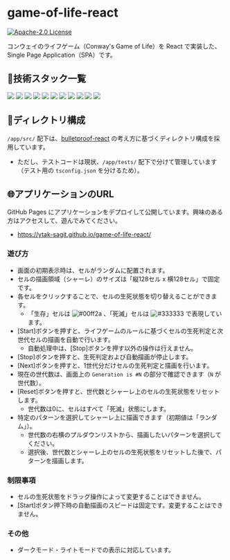 # game-of-life-react

[![Apache-2.0 License](https://img.shields.io/github/license/ytak-sagit/game-of-life-react)](https://github.com/ytak-sagit/game-of-life-react/blob/master/LICENSE)

コンウェイのライフゲーム（Conway's Game of Life）を React で実装した、Single Page Application（SPA）です。

## 🔧技術スタック一覧

<p style="display: inline">
  <img src="https://img.shields.io/badge/1.1.34-Bun-2f3339.svg?logo=bun&style=for-the-badge">
  <img src="https://img.shields.io/badge/5.3.4-Vite-bd34fe.svg?logo=vite&style=for-the-badge">
  <img src="https://img.shields.io/badge/18.3.1-React-61dafb.svg?logo=react&style=for-the-badge">
  <img src="https://img.shields.io/badge/5.2.2-Typescript-007acc.svg?logo=typescript&style=for-the-badge">
  <img src="https://img.shields.io/badge/11.13.0-Emotion-d26ac2.svg?logo=emotion&style=for-the-badge">
  <img src="https://img.shields.io/badge/1.8.3-Biome-60a5fa.svg?logo=biome&style=for-the-badge">
  <img src="https://img.shields.io/badge/27.1.1-Docker-1488c6.svg?logo=docker&style=for-the-badge">
  <img src="https://img.shields.io/badge/2.29.1-Docker_Compose-ff3399.svg?logo=dockercompose&style=for-the-badge">
  <img src="https://img.shields.io/badge/-devcontainer-2f3339.svg?logo=devcontainer&style=for-the-badge">
  <img src="https://img.shields.io/badge/-GitHub_Actions-2f3339.svg?logo=githubactions&style=for-the-badge">
  <img src="https://img.shields.io/badge/-GitHub_Pages-2f3339.svg?logo=githubpages&style=for-the-badge">
</p>

## 📂ディレクトリ構成

`/app/src/` 配下は、[bulletproof-react](https://github.com/alan2207/bulletproof-react/tree/master) の考え方に基づくディレクトリ構成を採用しています。
- ただし、テストコードは現状、`/app/tests/` 配下で分けて管理しています（テスト用の `tsconfig.json` を分けるため）。

## 🌐アプリケーションのURL

GitHub Pages にアプリケーションをデプロイして公開しています。興味のある方はアクセスして、遊んでみてください。
- https://ytak-sagit.github.io/game-of-life-react/

### 遊び方

- 画面の初期表示時は、セルがランダムに配置されます。
- セルの描画領域（シャーレ）のサイズは「縦128セル x 横128セル」で固定です。
- 各セルをクリックすることで、セルの生死状態を切り替えることができます。
  - 「生存」セルは ![#00ff2a](https://placehold.co/12x12/00ff2a/00ff2a.png) 、「死滅」セルは ![#333333](https://placehold.co/12x12/333333/333333.png) で表現しています。
- [Start]ボタンを押すと、ライフゲームのルールに基づくセルの生死判定と次世代セルの描画を自動で行います。
  - 自動処理中は、[Stop]ボタンを押す以外の操作は行えません。
- [Stop]ボタンを押すと、生死判定および自動描画が停止します。
- [Next]ボタンを押すと、1世代分だけセルの生死判定と描画を行います。
- 現在の世代数は、画面上の `Generation is #N` の部分で確認できます（`N` が世代数）。
- [Reset]ボタンを押すと、世代数とシャーレ上のセルの生死状態をリセットします。
  - 世代数は0に、セルはすべて「死滅」状態にします。
- 特定のパターンを選択してシャーレ上に描画できます（初期値は「ランダム」）。
  - 世代数の右横のプルダウンリストから、描画したいパターンを選択してください。
  - 選択後、世代数とシャーレ上のセルの生死状態をリセットした後で、パターンを描画します。

### 制限事項

- セルの生死状態をドラッグ操作によって変更することはできません。
- [Start]ボタン押下時の自動描画のスピードは固定です。変更することはできません。

### その他

- ダークモード・ライトモードでの表示に対応しています。

